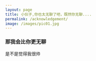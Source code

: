 ```yaml
---
layout: page
title: 小伙子,你也太无聊了吧，既然你无聊....
permalink: /acknowledgement/ 
image: /images/pic01.jpg
---
```

### 那我会比你更无聊
是不是觉得我很帅
